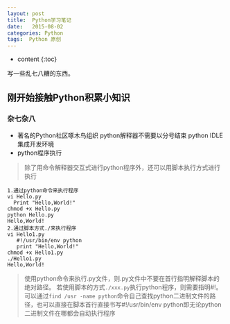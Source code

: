 ```yaml
---
layout: post
title:  Python学习笔记
date:   2015-08-02
categories: Python
tags:  Python 原创
---
```


* content
{:toc}


写一些乱七八糟的东西。





## 刚开始接触Python积累小知识

### 杂七杂八

- 著名的Python社区啄木鸟组织
  python解释器不需要以分号结束
  python IDLE集成开发环境
- python程序执行


>除了用命令解释器交互式进行python程序外，还可以用脚本执行方式进行执行


```
1.通过python命令来执行程序
vi Hello.py
  Print "Hello,World!"
chmod +x Hello.py
python Hello.py
Hello,World!
2.通过脚本方式./来执行程序
vi Hello1.py
   #!/usr/bin/env python
   print "Hello,World!"
chmod +x Hello1.py
./Hello1.py
Hello,World!
```

>使用python命令来执行.py文件，则.py文件中不要在首行指明解释脚本的绝对路径。
若使用脚本的方式`./xxx.py`执行python程序，则需要指明#!。可以通过`find /usr -name python`命令自己查找python二进制文件的路径，也可以直接在脚本首行直接书写#!/usr/bin/env python即无论python二进制文件在哪都会自动执行程序
